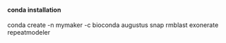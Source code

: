 #### conda installation
conda create -n mymaker -c bioconda augustus snap rmblast exonerate repeatmodeler
